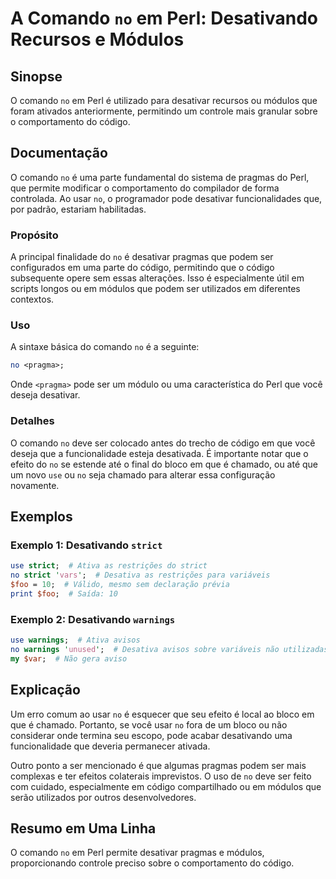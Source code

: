 <!--
Meta Description: # A Comando `no` em Perl: Desativando Recursos e Módulos ## Sinopse O comando `no` em Perl é utilizado para desativar recursos ou módulos que foram at...
Meta Keywords: que, perl, ser, comando, código
-->

# A Comando `no` em Perl: Desativando Recursos e Módulos

## Sinopse
O comando `no` em Perl é utilizado para desativar recursos ou módulos que foram ativados anteriormente, permitindo um controle mais granular sobre o comportamento do código.

## Documentação
O comando `no` é uma parte fundamental do sistema de pragmas do Perl, que permite modificar o comportamento do compilador de forma controlada. Ao usar `no`, o programador pode desativar funcionalidades que, por padrão, estariam habilitadas.

### Propósito
A principal finalidade do `no` é desativar pragmas que podem ser configurados em uma parte do código, permitindo que o código subsequente opere sem essas alterações. Isso é especialmente útil em scripts longos ou em módulos que podem ser utilizados em diferentes contextos.

### Uso
A sintaxe básica do comando `no` é a seguinte:

```perl
no <pragma>;
```

Onde `<pragma>` pode ser um módulo ou uma característica do Perl que você deseja desativar.

### Detalhes
O comando `no` deve ser colocado antes do trecho de código em que você deseja que a funcionalidade esteja desativada. É importante notar que o efeito do `no` se estende até o final do bloco em que é chamado, ou até que um novo `use` ou `no` seja chamado para alterar essa configuração novamente.

## Exemplos

### Exemplo 1: Desativando `strict`
```perl
use strict;  # Ativa as restrições do strict
no strict 'vars';  # Desativa as restrições para variáveis
$foo = 10;  # Válido, mesmo sem declaração prévia
print $foo;  # Saída: 10
```

### Exemplo 2: Desativando `warnings`
```perl
use warnings;  # Ativa avisos
no warnings 'unused';  # Desativa avisos sobre variáveis não utilizadas
my $var;  # Não gera aviso
```

## Explicação
Um erro comum ao usar `no` é esquecer que seu efeito é local ao bloco em que é chamado. Portanto, se você usar `no` fora de um bloco ou não considerar onde termina seu escopo, pode acabar desativando uma funcionalidade que deveria permanecer ativada.

Outro ponto a ser mencionado é que algumas pragmas podem ser mais complexas e ter efeitos colaterais imprevistos. O uso de `no` deve ser feito com cuidado, especialmente em código compartilhado ou em módulos que serão utilizados por outros desenvolvedores.

## Resumo em Uma Linha
O comando `no` em Perl permite desativar pragmas e módulos, proporcionando controle preciso sobre o comportamento do código.